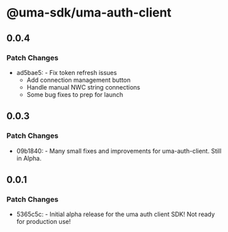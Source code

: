 # @uma-sdk/uma-auth-client

## 0.0.4

### Patch Changes

- ad5bae5: - Fix token refresh issues
  - Add connection management button
  - Handle manual NWC string connections
  - Some bug fixes to prep for launch

## 0.0.3

### Patch Changes

- 09b1840: - Many small fixes and improvements for uma-auth-client. Still in Alpha.

## 0.0.1

### Patch Changes

- 5365c5c: - Initial alpha release for the uma auth client SDK! Not ready for production use!
